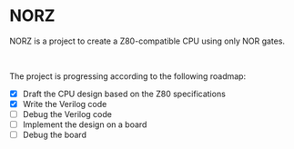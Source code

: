 # NORZ

NORZ is a project to create a Z80-compatible CPU using only NOR gates.

</br>

The project is progressing according to the following roadmap:
- [x] Draft the CPU design based on the Z80 specifications
- [x] Write the Verilog code
- [ ] Debug the Verilog code
- [ ] Implement the design on a board
- [ ] Debug the board
